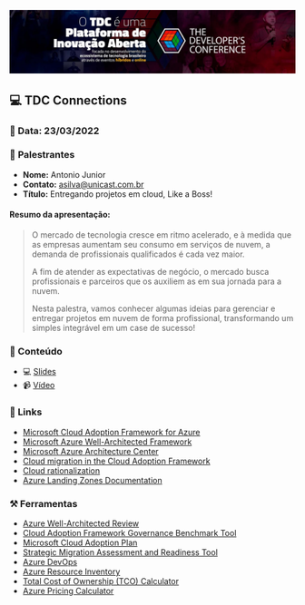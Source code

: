<p align="center">
<img src="assets/images/tdc.jpg">
</p>

## 💻 **TDC Connections**
### 📅 Data: 23/03/2022

### 🎤 **Palestrantes**

- **Nome:** Antonio Junior
- **Contato:** asilva@unicast.com.br
- **Título:** Entregando projetos em cloud, Like a Boss!

#### **Resumo da apresentação:** 


> O mercado de tecnologia cresce em ritmo acelerado, e à medida que as empresas aumentam seu consumo em serviços de nuvem, a demanda de profissionais qualificados é cada vez maior.
> 
> A fim de atender as expectativas de negócio, o mercado busca profissionais e parceiros que os auxiliem as em sua jornada para a nuvem.
> 
> Nesta palestra, vamos conhecer algumas ideias para gerenciar e entregar projetos em nuvem de forma profissional, transformando um simples integrável em um case de sucesso!


### 💬 Conteúdo

- 💻 [Slides](https://github.com/asilvajunior/palestras/blob/main/TDC%20Connections%202022/TDC22%20-%20Entregando%20Projetos%20em%20Cloud%20Like%20a%20Boss.pdf) 
- 📹 [Vídeo](https://www.youtube.com/channel/UCYpdjQbbkBQpDWI1rapkVUA)

### 🔗 Links

- [Microsoft Cloud Adoption Framework for Azure](https://aka.ms/adopt/overview)
- [Microsoft Azure Well-Architected Framework](https://aka.ms/architecture/framework)
- [Microsoft Azure Architecture Center](https://aka.ms/architecture)
- [Cloud migration in the Cloud Adoption Framework](https://aka.ms/adopt/migrate)
- [Cloud rationalization](http://www.unicastlab.com.br/os-5-rs-para-migrar-seus-recursos-para-nuvem.html)
- [Azure Landing Zones Documentation](https://aka.ms/adopt/landingzones)

### ⚒️ Ferramentas

- [Azure Well-Architected Review](https://aka.ms/thereview)
- [Cloud Adoption Framework Governance Benchmark Tool](https://fusionassessment.azurewebsites.net/)
- [Microsoft Cloud Adoption Plan](https://raw.githubusercontent.com/microsoft/CloudAdoptionFramework/master/plan/cloud-adoption-framework-strategy-and-plan-template.docx)
- [Strategic Migration Assessment and Readiness Tool](https://aka.ms/smarttool)
- [Azure DevOps](https://dev.azure.com/)
- [Azure Resource Inventory](https://github.com/azureinventory/ARI)
- [Total Cost of Ownership (TCO) Calculator](https://azure.microsoft.com/en-us/pricing/tco/calculator/)
- [Azure Pricing Calculator](https://azure.microsoft.com/pt-br/pricing/calculator/)
